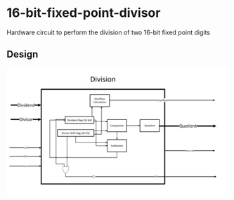 # 16-bit-fixed-point-divisor
Hardware circuit to perform the division of two 16-bit fixed point digits
## Design
![Design](https://github.com/Muhanad23/16-bit-fixed-point-divisor/blob/master/Assets/Capture.PNG)
